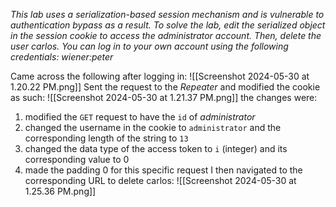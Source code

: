 *This lab uses a serialization-based session mechanism and is vulnerable to authentication bypass as a result. To solve the lab, edit the serialized object in the session cookie to access the administrator account. Then, delete the user carlos.
You can log in to your own account using the following credentials: wiener:peter*

Came across the following after logging in:
![[Screenshot 2024-05-30 at 1.20.22 PM.png]]
Sent the request to the *Repeater* and modified the cookie as such:
![[Screenshot 2024-05-30 at 1.21.37 PM.png]]
the changes were:
1. modified the `GET` request to have the `id` of *administrator*
2. changed the username in the cookie to `administrator` and the corresponding length of the string to `13`
3. changed the data type of the access token to `i` (integer) and its corresponding value to 0
4. made the padding 0 for this specific request
I then navigated to the corresponding URL to delete carlos:
![[Screenshot 2024-05-30 at 1.25.36 PM.png]]
